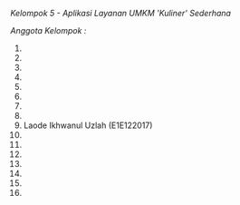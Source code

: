 *Kelompok 5 - Aplikasi Layanan UMKM 'Kuliner' Sederhana*

*Anggota Kelompok :*

1. 
2.
3.
4.
5.
6.
7.
8.
9. Laode Ikhwanul Uzlah (E1E122017)
10.
11.
12.
13.
14.
15.
16.
